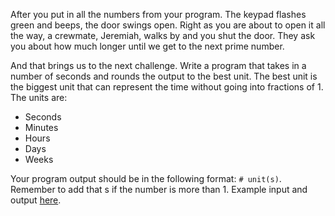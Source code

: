 After you put in all the numbers from your program.
The keypad flashes green and beeps, the door swings open.
Right as you are about to open it all the way, a crewmate, Jeremiah, walks by and you shut the door.
They ask you about how much longer until we get to the next prime number.

And that brings us to the next challenge.
Write a program that takes in a number of seconds and rounds the output to the best unit.
The best unit is the biggest unit that can represent the time without going into fractions of 1.
The units are:

- Seconds
- Minutes
- Hours
- Days
- Weeks

Your program output should be in the following format: `# unit(s)`.
Remember to add that s if the number is more than 1.
Example input and output [here](https://paste.connorcode.com/b/08611f24-baff-402e-9c94-fe6fb7bc3c5a).
